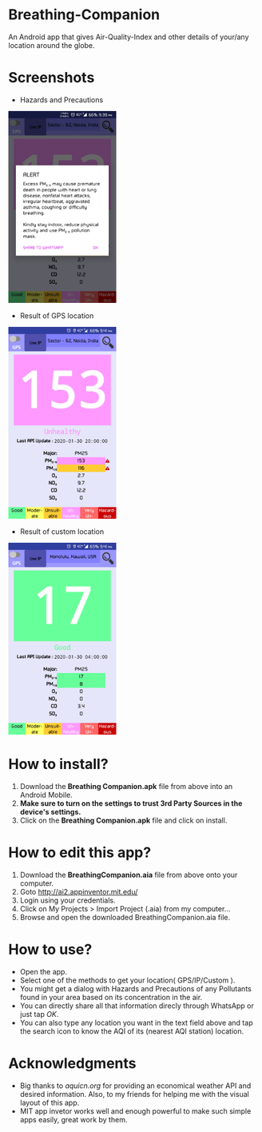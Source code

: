 # Breathing-Companion
An Android app that gives Air-Quality-Index and other details of your/any location around the globe.

# Screenshots
<p align="center">

* Hazards and Precautions

 <img src="https://github.com/OjusWiZard/Breathing-Companion/blob/master/Screenshots/4.jpg" width="216" height="384" title="Hazards and Precautions of PM2.5">
 <br>
 
* Result of GPS location

<img src="https://github.com/OjusWiZard/Breathing-Companion/blob/master/Screenshots/5.jpg" width="216" height="384" title="AQI of Device's coordinates">
<br>
  
 * Result of custom location

<img src="https://github.com/OjusWiZard/Breathing-Companion/blob/master/Screenshots/7.jpg" width="216" height="384" title="AQI of Honolulu">
</p>

# How to install?
1. Download the **Breathing Companion.apk** file from above into an Android Mobile.
2. **Make sure to turn on the settings to trust 3rd Party Sources in the device's settings.**
3. Click on the **Breathing Companion.apk** file and click on install.

# How to edit this app?
  1. Download the **BreathingCompanion.aia** file from above onto your computer.
  2. Goto http://ai2.appinventor.mit.edu/
  3. Login using your credentials.
  4. Click on My Projects > Import Project (.aia) from my computer...
  5. Browse and open the downloaded BreathingCompanion.aia file.
  
# How to use?
* Open the app.
* Select one of the methods to get your location( GPS/IP/Custom ).
* You might get a dialog with Hazards and Precautions of any Pollutants found in your area based on its concentration in the air.
* You can directly share all that information direcly through WhatsApp or just tap *OK*.
* You can also type any location you want in the text field above and tap the search icon to know the AQI of its (nearest AQI station) location.

# Acknowledgments
* Big thanks to *aquicn.org* for providing an economical weather API and desired information. Also, to my friends for helping me with the visual layout of this app.
* MIT app invetor works well and enough powerful to make such simple apps easily, great work by them.

